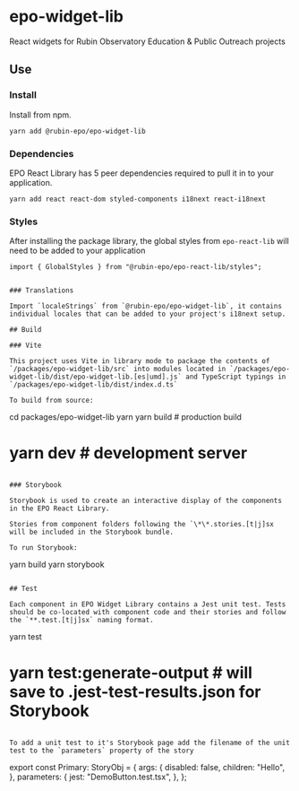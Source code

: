 # epo-widget-lib

React widgets for Rubin Observatory Education & Public Outreach projects

## Use

### Install

Install from npm.

`yarn add @rubin-epo/epo-widget-lib`

### Dependencies

EPO React Library has 5 peer dependencies required to pull it in to your application.

`yarn add react react-dom styled-components i18next react-i18next`

### Styles

After installing the package library, the global styles from `epo-react-lib` will need to be added to your application

```
import { GlobalStyles } from "@rubin-epo/epo-react-lib/styles";


### Translations

Import `localeStrings` from `@rubin-epo/epo-widget-lib`, it contains individual locales that can be added to your project's i18next setup.

## Build

### Vite

This project uses Vite in library mode to package the contents of `/packages/epo-widget-lib/src` into modules located in `/packages/epo-widget-lib/dist/epo-widget-lib.[es|umd].js` and TypeScript typings in `/packages/epo-widget-lib/dist/index.d.ts`

To build from source:

```

cd packages/epo-widget-lib
yarn
yarn build # production build

# yarn dev # development server

```

### Storybook

Storybook is used to create an interactive display of the components in the EPO React Library.

Stories from component folders following the `\*\*.stories.[t|j]sx will be included in the Storybook bundle.

To run Storybook:

```

yarn build
yarn storybook

```

## Test

Each component in EPO Widget Library contains a Jest unit test. Tests should be co-located with component code and their stories and follow the `**.test.[t|j]sx` naming format.

```

yarn test

# yarn test:generate-output # will save to .jest-test-results.json for Storybook

```

To add a unit test to it's Storybook page add the filename of the unit test to the `parameters` property of the story

```

export const Primary: StoryObj<typeof DemoButton> = {
args: {
disabled: false,
children: "Hello",
},
parameters: {
jest: "DemoButton.test.tsx",
},
};

```

```
